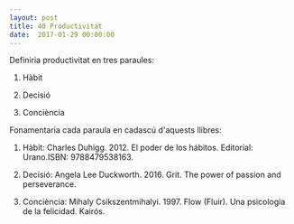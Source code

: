 ```yaml
---
layout: post
title: 40 Productivitat
date:  2017-01-29 00:00:00
---
```



Definiria productivitat en tres paraules:

1. Hàbit

2. Decisió

3. Conciència

Fonamentaria cada paraula en cadascú d'aquests llibres:

1. Hàbit: Charles Duhigg. 2012. El poder de los hábitos. Editorial: Urano.ISBN: 9788479538163.

2. Decisió: Angela Lee Duckworth. 2016. Grit. The power of passion and perseverance.

3. Conciència: Mihaly Csikszentmihalyi. 1997. Flow (Fluir). Una psicologia de la felicidad. Kairós.
